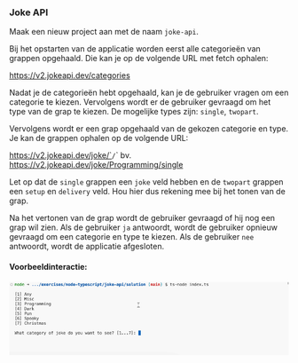 ### Joke API

Maak een nieuw project aan met de naam `joke-api`.

Bij het opstarten van de applicatie worden eerst alle categorieën van grappen opgehaald. Die kan je op de volgende URL met fetch ophalen: 

https://v2.jokeapi.dev/categories

Nadat je de categorieën hebt opgehaald, kan je de gebruiker vragen om een categorie te kiezen. Vervolgens wordt er de gebruiker gevraagd om het type van de grap te kiezen. De mogelijke types zijn: `single`, `twopart`.

Vervolgens wordt er een grap opgehaald van de gekozen categorie en type. Je kan de grappen ophalen op de volgende URL:

https://v2.jokeapi.dev/joke/`<categorie>`/`<type>` bv. https://v2.jokeapi.dev/joke/Programming/single

Let op dat de `single` grappen een `joke` veld hebben en de `twopart` grappen een `setup` en `delivery` veld. Hou hier dus rekening mee bij het tonen van de grap.

Na het vertonen van de grap wordt de gebruiker gevraagd of hij nog een grap wil zien. Als de gebruiker `ja` antwoordt, wordt de gebruiker opnieuw gevraagd om een categorie en type te kiezen. Als de gebruiker `nee` antwoordt, wordt de applicatie afgesloten.

#### Voorbeeldinteractie:

![Jokes Interactie](jokes.gif)
